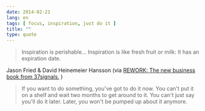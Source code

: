 ```yaml
---
date: 2014-02-21
lang: en
tags: [ focus, inspiration, just do it ]
title: ""
type: quote
---
```


> Inspiration is perishable... Inspiration is like fresh fruit or milk:
> It has an expiration date.

Jason Fried & David Heinemeier Hansson (via [REWORK: The new business
book from 37signals.](http://37signals.com/rework/) )

> <div>
>
> If you want to do something, you've got to do it now. You can't put it
> on a shelf and wait two months to get around to it. You can't just say
> you'll do it later. Later, you won't be pumped up about it anymore.
>
> </div>

